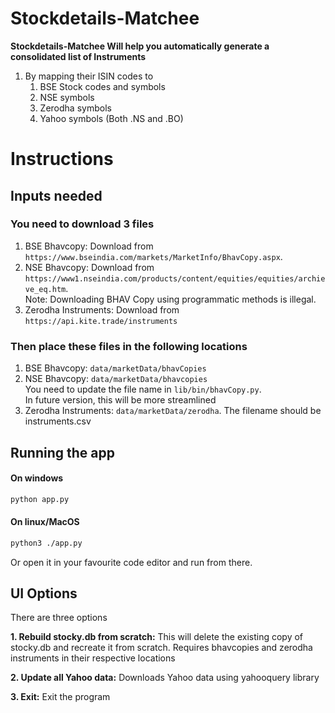 # Stockdetails-Matchee
**Stockdetails-Matchee Will help you automatically generate a consolidated list of Instruments**
1. By mapping their ISIN codes to
    1. BSE Stock codes and symbols
    2. NSE symbols
    3. Zerodha symbols
    4. Yahoo symbols (Both .NS and .BO)


# Instructions

## Inputs needed
### You need to download 3 files
1. BSE Bhavcopy: Download from `https://www.bseindia.com/markets/MarketInfo/BhavCopy.aspx`. 
2. NSE Bhavcopy: Download from `https://www1.nseindia.com/products/content/equities/equities/archieve_eq.htm`. \
Note: Downloading BHAV Copy using programmatic methods is illegal.
3. Zerodha Instruments: Download from `https://api.kite.trade/instruments`

### Then place these files in the following locations
1. BSE Bhavcopy: `data/marketData/bhavCopies`
2. NSE Bhavcopy: `data/marketData/bhavcopies`\
You need to update the file name in `lib/bin/bhavCopy.py`. \
In future version, this will be more streamlined
3. Zerodha Instruments: `data/marketData/zerodha`. The filename should be instruments.csv

## Running the app
#### On windows
```bash
python app.py
```

#### On linux/MacOS
```bash
python3 ./app.py
```

Or open it in your favourite code editor and run from there. 

## UI Options
There are three options

**1. Rebuild stocky.db from scratch:** 
This will delete the existing copy of stocky.db and recreate it from scratch. Requires bhavcopies and zerodha instruments in their respective locations

**2. Update all Yahoo data:** 
Downloads Yahoo data using yahooquery library

**3. Exit:** 
Exit the program


